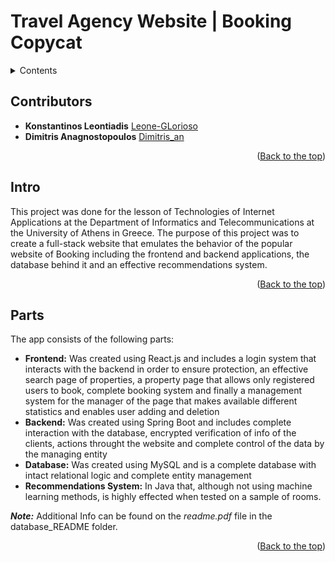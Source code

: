 # Travel Agency Website | Booking Copycat

<a id="readme-top"></a>

<!-- TABLE OF CONTENTS -->
<details>
  <summary>Contents</summary>
  <ol>
    <li><a href="#contributors">Contributors</a></li>  
    <li><a href="#intro">Intro</a></li>  
    <li><a href="#Parts">Parts</a></li>
  </ol>
</details>

## Contributors

* **Konstantinos Leontiadis** [Leone-GLorioso](https://github.com/Leone-Glorioso)
* **Dimitris Anagnostopoulos** [Dimitris_an](https://github.com/sdi2100002)

<p align="right">(<a href="#readme-top">Back to the top</a>)</p>

## Intro

This project was done for the lesson of Technologies of Internet Applications at the Department of Informatics and Telecommunications at the University of Athens in Greece. The purpose of this project was to create a full-stack website that emulates the behavior of the popular website of Booking including the frontend and backend applications, the database behind it and an effective recommendations system.

<p align="right">(<a href="#readme-top">Back to the top</a>)</p>

## Parts

The app consists of the following parts:
* **Frontend:** Was created using React.js and includes a login system that interacts with the backend in order to ensure protection, an effective search page of properties, a property page that allows only registered users to book, complete booking system and finally a management system for the manager of the page that makes available different statistics and enables user adding and deletion
* **Backend:** Was created using Spring Boot and includes complete interaction with the database, encrypted verification of info of the clients, actions throught the website and complete control of the data by the managing entity
* **Database:** Was created using MySQL and is a complete database with intact relational logic and complete entity management
* **Recommendations System:** In Java that, although not using machine learning methods, is highly effected when tested on a sample of rooms.

***Note:*** Additional Info can be found on the *readme.pdf* file in the database_README folder.

<p align="right">(<a href="#readme-top">Back to the top</a>)</p>
